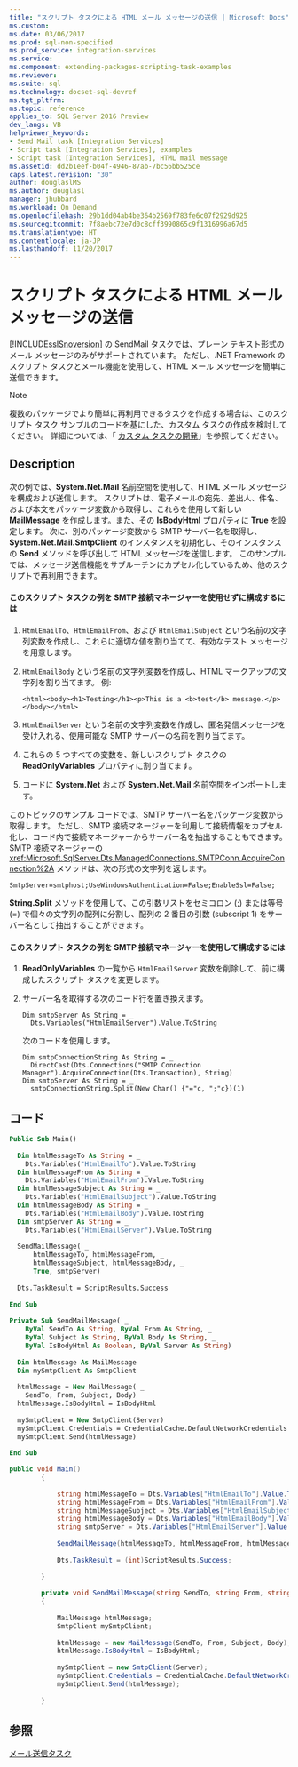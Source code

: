 ```yaml
---
title: "スクリプト タスクによる HTML メール メッセージの送信 | Microsoft Docs"
ms.custom: 
ms.date: 03/06/2017
ms.prod: sql-non-specified
ms.prod_service: integration-services
ms.service: 
ms.component: extending-packages-scripting-task-examples
ms.reviewer: 
ms.suite: sql
ms.technology: docset-sql-devref
ms.tgt_pltfrm: 
ms.topic: reference
applies_to: SQL Server 2016 Preview
dev_langs: VB
helpviewer_keywords:
- Send Mail task [Integration Services]
- Script task [Integration Services], examples
- Script task [Integration Services], HTML mail message
ms.assetid: dd2b1eef-b04f-4946-87ab-7bc56bb525ce
caps.latest.revision: "30"
author: douglaslMS
ms.author: douglasl
manager: jhubbard
ms.workload: On Demand
ms.openlocfilehash: 29b1dd04ab4be364b2569f783fe6c07f2929d925
ms.sourcegitcommit: 7f8aebc72e7d0c8cff3990865c9f1316996a67d5
ms.translationtype: HT
ms.contentlocale: ja-JP
ms.lasthandoff: 11/20/2017
---
```

# <a name="sending-an-html-mail-message-with-the-script-task"></a>スクリプト タスクによる HTML メール メッセージの送信
  [!INCLUDE[ssISnoversion](../../includes/ssisnoversion-md.md)] の SendMail タスクでは、プレーン テキスト形式のメール メッセージのみがサポートされています。 ただし、.NET Framework のスクリプト タスクとメール機能を使用して、HTML メール メッセージを簡単に送信できます。  
  
> [!NOTE]  
>  複数のパッケージでより簡単に再利用できるタスクを作成する場合は、このスクリプト タスク サンプルのコードを基にした、カスタム タスクの作成を検討してください。 詳細については、「 [カスタム タスクの開発](../../integration-services/extending-packages-custom-objects/task/developing-a-custom-task.md)」を参照してください。  
  
## <a name="description"></a>Description  
 次の例では、**System.Net.Mail** 名前空間を使用して、HTML メール メッセージを構成および送信します。 スクリプトは、電子メールの宛先、差出人、件名、および本文をパッケージ変数から取得し、これらを使用して新しい **MailMessage** を作成します。また、その **IsBodyHtml** プロパティに **True** を設定します。 次に、別のパッケージ変数から SMTP サーバー名を取得し、**System.Net.Mail.SmtpClient** のインスタンスを初期化し、そのインスタンスの **Send** メソッドを呼び出して HTML メッセージを送信します。 このサンプルでは、メッセージ送信機能をサブルーチンにカプセル化しているため、他のスクリプトで再利用できます。  
  
#### <a name="to-configure-this-script-task-example-without-an-smtp-connection-manager"></a>このスクリプト タスクの例を SMTP 接続マネージャーを使用せずに構成するには  
  
1.  `HtmlEmailTo`、`HtmlEmailFrom`、および `HtmlEmailSubject` という名前の文字列変数を作成し、これらに適切な値を割り当てて、有効なテスト メッセージを用意します。  
  
2.  `HtmlEmailBody` という名前の文字列変数を作成し、HTML マークアップの文字列を割り当てます。 例:  
  
    ```  
    <html><body><h1>Testing</h1><p>This is a <b>test</b> message.</p></body></html>  
    ```  
  
3.  `HtmlEmailServer` という名前の文字列変数を作成し、匿名発信メッセージを受け入れる、使用可能な SMTP サーバーの名前を割り当てます。  
  
4.  これらの 5 つすべての変数を、新しいスクリプト タスクの **ReadOnlyVariables** プロパティに割り当てます。  
  
5.  コードに **System.Net** および **System.Net.Mail** 名前空間をインポートします。  
  
 このトピックのサンプル コードでは、SMTP サーバー名をパッケージ変数から取得します。 ただし、SMTP 接続マネージャーを利用して接続情報をカプセル化し、コード内で接続マネージャーからサーバー名を抽出することもできます。 SMTP 接続マネージャーの <xref:Microsoft.SqlServer.Dts.ManagedConnections.SMTPConn.AcquireConnection%2A> メソッドは、次の形式の文字列を返します。  
  
 `SmtpServer=smtphost;UseWindowsAuthentication=False;EnableSsl=False;`  
  
 **String.Split** メソッドを使用して、この引数リストをセミコロン (;) または等号 (=) で個々の文字列の配列に分割し、配列の 2 番目の引数 (subscript 1) をサーバー名として抽出することができます。  
  
#### <a name="to-configure-this-script-task-example-with-an-smtp-connection-manager"></a>このスクリプト タスクの例を SMTP 接続マネージャーを使用して構成するには  
  
1.  **ReadOnlyVariables** の一覧から `HtmlEmailServer` 変数を削除して、前に構成したスクリプト タスクを変更します。  
  
2.  サーバー名を取得する次のコード行を置き換えます。  
  
    ```  
    Dim smtpServer As String = _  
      Dts.Variables("HtmlEmailServer").Value.ToString  
    ```  
  
     次のコードを使用します。  
  
    ```  
    Dim smtpConnectionString As String = _  
      DirectCast(Dts.Connections("SMTP Connection Manager").AcquireConnection(Dts.Transaction), String)  
    Dim smtpServer As String = _  
      smtpConnectionString.Split(New Char() {"="c, ";"c})(1)  
    ```  
  
## <a name="code"></a>コード  
  
```vb  
Public Sub Main()  
  
  Dim htmlMessageTo As String = _  
    Dts.Variables("HtmlEmailTo").Value.ToString  
  Dim htmlMessageFrom As String = _  
    Dts.Variables("HtmlEmailFrom").Value.ToString  
  Dim htmlMessageSubject As String = _  
    Dts.Variables("HtmlEmailSubject").Value.ToString  
  Dim htmlMessageBody As String = _  
    Dts.Variables("HtmlEmailBody").Value.ToString  
  Dim smtpServer As String = _  
    Dts.Variables("HtmlEmailServer").Value.ToString  
  
  SendMailMessage( _  
      htmlMessageTo, htmlMessageFrom, _  
      htmlMessageSubject, htmlMessageBody, _  
      True, smtpServer)  
  
  Dts.TaskResult = ScriptResults.Success  
  
End Sub  
  
Private Sub SendMailMessage( _  
    ByVal SendTo As String, ByVal From As String, _  
    ByVal Subject As String, ByVal Body As String, _  
    ByVal IsBodyHtml As Boolean, ByVal Server As String)  
  
  Dim htmlMessage As MailMessage  
  Dim mySmtpClient As SmtpClient  
  
  htmlMessage = New MailMessage( _  
    SendTo, From, Subject, Body)  
  htmlMessage.IsBodyHtml = IsBodyHtml  
  
  mySmtpClient = New SmtpClient(Server)  
  mySmtpClient.Credentials = CredentialCache.DefaultNetworkCredentials  
  mySmtpClient.Send(htmlMessage)  
  
End Sub  
```  
  
```csharp  
public void Main()  
        {  
  
            string htmlMessageTo = Dts.Variables["HtmlEmailTo"].Value.ToString();  
            string htmlMessageFrom = Dts.Variables["HtmlEmailFrom"].Value.ToString();  
            string htmlMessageSubject = Dts.Variables["HtmlEmailSubject"].Value.ToString();  
            string htmlMessageBody = Dts.Variables["HtmlEmailBody"].Value.ToString();  
            string smtpServer = Dts.Variables["HtmlEmailServer"].Value.ToString();  
  
            SendMailMessage(htmlMessageTo, htmlMessageFrom, htmlMessageSubject, htmlMessageBody, true, smtpServer);  
  
            Dts.TaskResult = (int)ScriptResults.Success;  
  
        }  
  
        private void SendMailMessage(string SendTo, string From, string Subject, string Body, bool IsBodyHtml, string Server)  
        {  
  
            MailMessage htmlMessage;  
            SmtpClient mySmtpClient;  
  
            htmlMessage = new MailMessage(SendTo, From, Subject, Body);  
            htmlMessage.IsBodyHtml = IsBodyHtml;  
  
            mySmtpClient = new SmtpClient(Server);  
            mySmtpClient.Credentials = CredentialCache.DefaultNetworkCredentials;  
            mySmtpClient.Send(htmlMessage);  
  
        }  
```  
  
## <a name="see-also"></a>参照  
 [メール送信タスク](../../integration-services/control-flow/send-mail-task.md)  
  
  

